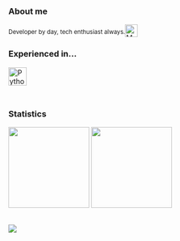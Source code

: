### About me
<sup>Developer by day, tech enthusiast always.</sup><img src="https://raw.githubusercontent.com/Tarikul-Islam-Anik/Telegram-Animated-Emojis/main/People/Man%20Technologist.webp" alt="Man Technologist" width="25" height="25" />
<div>
  <h3>Experienced in...</h3>
  <img height="36rem" src="https://skillicons.dev/icons?i=python,cs,javascript,typescript,angular,vue,mysql" 
       title="Python, C#, JavaScript, Typescript, Angular, Vue and SQL."/>
</div>

<br>

##  
### Statistics  
<div>  
  <img height="160rem" src="https://github-profile-summary-cards.vercel.app/api/cards/stats?username=ramon-victor&theme=github_dark"/>
  <img height="160rem" src="https://github-profile-summary-cards.vercel.app/api/cards/profile-details?username=ramon-victor&theme=github_dark"/>
</div>  

##  
![](https://visitor-badge.laobi.icu/badge?page_id=ramonvc.readme)
